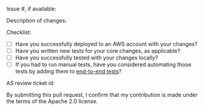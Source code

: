 Issue #, if available:

Description of changes:

Checklist:

<!-- You can erase any parts of this template not applicable to your Pull Request. -->

- [ ] Have you successfully deployed to an AWS account with your changes?
- [ ] Have you written new tests for your core changes, as applicable?
- [ ] Have you successfully tested with your changes locally?
- [ ] If you had to run manual tests, have you considered automating those tests by adding them to [end-to-end tests](../main/end-to-end-tests/README.md)?

<!-- For major releases please provide internal ticket id -->

AS review ticket id:

By submitting this pull request, I confirm that my contribution is made under the terms of the Apache 2.0 license.
